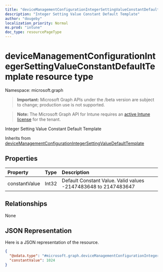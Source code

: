 ```yaml
---
title: "deviceManagementConfigurationIntegerSettingValueConstantDefaultTemplate resource type"
description: "Integer Setting Value Constant Default Template"
author: "dougeby"
localization_priority: Normal
ms.prod: "intune"
doc_type: resourcePageType
---
```


# deviceManagementConfigurationIntegerSettingValueConstantDefaultTemplate resource type

Namespace: microsoft.graph

> **Important:** Microsoft Graph APIs under the /beta version are subject to change; production use is not supported.

> **Note:** The Microsoft Graph API for Intune requires an [active Intune license](https://go.microsoft.com/fwlink/?linkid=839381) for the tenant.

Integer Setting Value Constant Default Template


Inherits from [deviceManagementConfigurationIntegerSettingValueDefaultTemplate](../resources/intune-deviceconfigv2-devicemanagementconfigurationintegersettingvaluedefaulttemplate.md)

## Properties
|Property|Type|Description|
|:---|:---|:---|
|constantValue|Int32|Default Constant Value. Valid values -2147483648 to 2147483647|

## Relationships
None

## JSON Representation
Here is a JSON representation of the resource.
<!-- {
  "blockType": "resource",
  "@odata.type": "microsoft.graph.deviceManagementConfigurationIntegerSettingValueConstantDefaultTemplate"
}
-->
``` json
{
  "@odata.type": "#microsoft.graph.deviceManagementConfigurationIntegerSettingValueConstantDefaultTemplate",
  "constantValue": 1024
}
```






